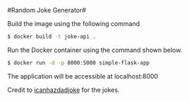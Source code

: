 #Random Joke Generator#

Build the image using the following command

```bash
$ docker build -t joke-api .
```

Run the Docker container using the command shown below.

```bash
$ docker run -d -p 8000:5000 simple-flask-app
```

The application will be accessible at localhost:8000

Credit to [icanhazdadjoke](https://icanhazdadjoke.com/) for the jokes.
